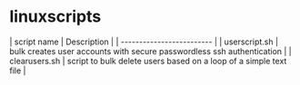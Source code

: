 # linuxscripts

| script name | Description | 
| ------------------------- |
| userscript.sh | bulk creates user accounts with secure passwordless ssh authentication |
| clearusers.sh | script to bulk delete users based on a loop of a simple text file |

